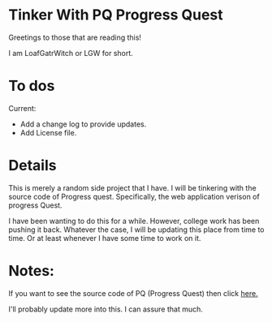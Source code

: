 # Tinker With PQ Progress Quest
Greetings to those that are reading this!

I am LoafGatrWitch or LGW for short.

# To dos
Current: 
- Add a change log to provide updates.
- Add License file.

# Details
This is merely a random side project that I have. I will be tinkering with the source code of Progress quest. Specifically, the web application verison of progress Quest.

I have been wanting to do this for a while. However, college work has been pushing it back. Whatever the case, I will be updating this place from time to time. Or at least whenever I have some time to work on it.

# Notes:
If you want to see the source code of PQ (Progress Quest) then click <a href = "https://bitbucket.org/grumdrig/pq-web" alt = "link to Progress Quest Web Application source code">here.</a>

I'll probably update more into this. I can assure that much.
